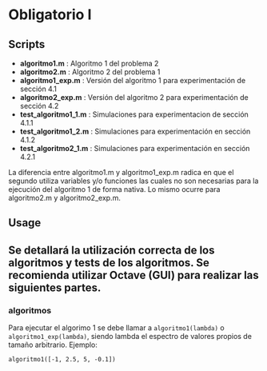 # Obligatorio I

## Scripts
- **algoritmo1.m** : Algoritmo 1 del problema 2
- **algoritmo2.m** : Algoritmo 2 del problema 1
- **algoritmo1_exp.m** : Versión del algoritmo 1 para experimentación de sección 4.1
- **algoritmo2_exp.m** : Versión del algoritmo 2 para experimentación de sección 4.2
- **test_algoritmo1_1.m** : Simulaciones para experimentacion de sección 4.1.1
- **test_algoritmo1_2.m** : Simulaciones para experimentación en sección 4.1.2
- **test_algoritmo2_1.m** : Simulaciones para experimentación en sección 4.2.1

La diferencia entre algoritmo1.m y algoritmo1_exp.m radica en que el segundo utiliza variables y/o funciones las cuales no son necesarias para la ejecución del algoritmo 1 de forma nativa.
Lo mismo ocurre para algoritmo2.m y algoritmo2_exp.m.

## Usage
Se detallará la utilización correcta de los algoritmos y tests de los algoritmos. Se recomienda utilizar Octave (GUI) para realizar las siguientes partes.
-
### algoritmos
Para ejecutar el algorimo 1 se debe llamar a `algoritmo1(lambda)` o `algoritmo1_exp(lambda)`, siendo lambda el espectro de valores propios de tamaño arbitrario.
Ejemplo:
```
algoritmo1([-1, 2.5, 5, -0.1])

```
